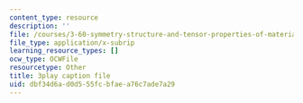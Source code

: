 ```yaml
---
content_type: resource
description: ''
file: /courses/3-60-symmetry-structure-and-tensor-properties-of-materials-fall-2005/dbf34d6ad0d555fcbfaea76c7ade7a29_9JXMg32f09w.vtt
file_type: application/x-subrip
learning_resource_types: []
ocw_type: OCWFile
resourcetype: Other
title: 3play caption file
uid: dbf34d6a-d0d5-55fc-bfae-a76c7ade7a29
---
```

